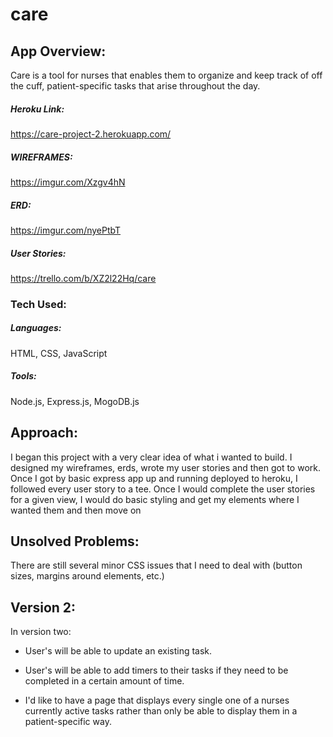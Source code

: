 # care  

## App Overview:

Care is a tool for nurses that enables them to organize and keep track of off the cuff, patient-specific tasks that arise throughout the day. 

##### Heroku Link:

https://care-project-2.herokuapp.com/

##### WIREFRAMES:

https://imgur.com/Xzgv4hN

##### ERD:

https://imgur.com/nyePtbT

##### User Stories:

https://trello.com/b/XZ2l22Hq/care


### Tech Used:

##### Languages: 

HTML, CSS, JavaScript

##### Tools: 

Node.js, Express.js, MogoDB.js

## Approach:

I began this project with a very clear idea of what i wanted to build. I designed my wireframes, erds, wrote my user stories and then got to work. Once I got by basic express app up and running deployed to heroku, I followed every user story to a tee. Once I would complete the user stories for a given view, I would do basic styling and get my elements where I wanted them and then move on

## Unsolved Problems:

There are still several minor CSS issues that I need to deal with (button sizes, margins around elements, etc.)

## Version 2: 

In version two:

* User's will be able to update an existing task.

* User's will be able to add timers to their tasks if they need to be completed in a certain amount of time.

* I'd like to have a page that displays every single one of a nurses currently active tasks rather than only be able to display them in a patient-specific way. 



